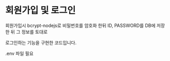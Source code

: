 # 회원가입 및 로그인

회원가입시 bcrypt-nodejs로 비밀번호를 암호화 한뒤 ID, PASSWORD를 DB에 저장한 뒤 그 정보를 토대로

로그인하는 기능을 구현한 코드입니다.

.env 파일 필요